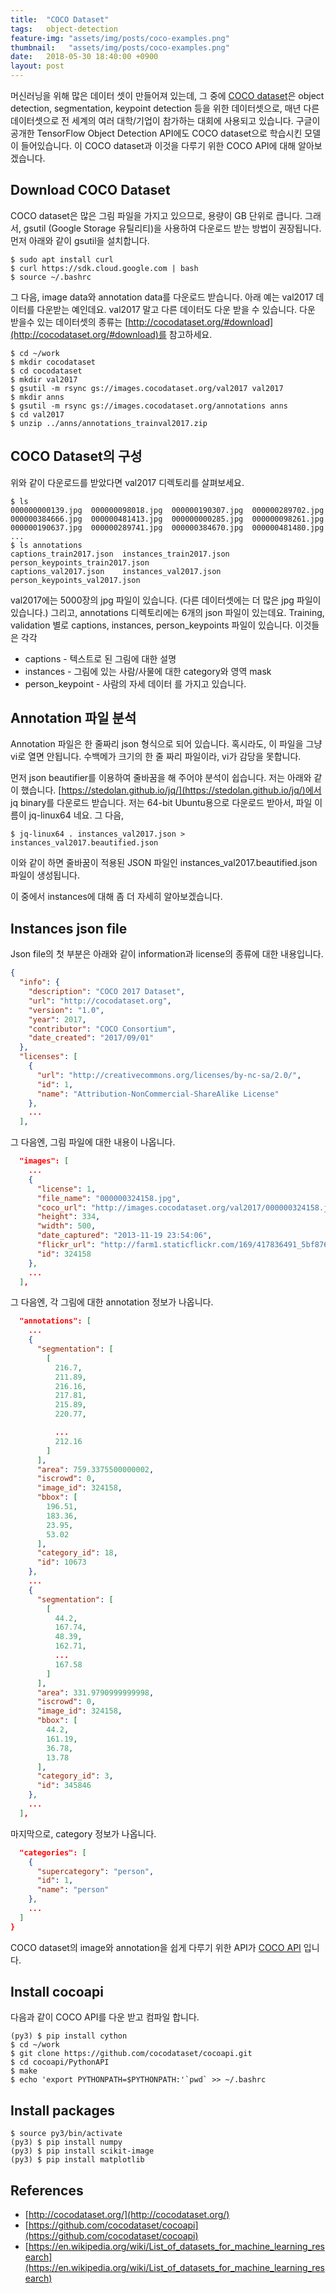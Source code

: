 ```yaml
---
title:  "COCO Dataset"
tags:   object-detection
feature-img: "assets/img/posts/coco-examples.png"
thumbnail:   "assets/img/posts/coco-examples.png"
date:   2018-05-30 18:40:00 +0900
layout: post
---
```


머신러닝을 위해 많은 데이터 셋이 만들어져 있는데, 그 중에 [COCO dataset](http://cocodataset.org/)은 object detection, segmentation, keypoint detection 등을 위한 데이터셋으로, 매년 다른 데이터셋으로 전 세계의 여러 대학/기업이 참가하는 대회에 사용되고 있습니다.
구글이 공개한 TensorFlow Object Detection API에도 COCO dataset으로 학습시킨 모델이 들어있습니다. 이 COCO dataset과 이것을 다루기 위한 COCO API에 대해 알아보겠습니다.

## Download COCO Dataset

COCO dataset은 많은 그림 파일을 가지고 있으므로, 용량이 GB 단위로 큽니다. 그래서, gsutil (Google Storage 유틸리티)을 사용하여 다운로드 받는 방법이 권장됩니다. 먼저 아래와 같이 gsutil을 설치합니다.
```
$ sudo apt install curl
$ curl https://sdk.cloud.google.com | bash
$ source ~/.bashrc
```

그 다음, image data와 annotation data를 다운로드 받습니다.
아래 예는 val2017 데이터를 다운받는 예인데요. val2017 말고 다른 데이터도 다운 받을 수 있습니다. 다운 받을수 있는 데이터셋의 종류는 [http://cocodataset.org/#download](http://cocodataset.org/#download)를 참고하세요.
```
$ cd ~/work
$ mkdir cocodataset
$ cd cocodataset
$ mkdir val2017
$ gsutil -m rsync gs://images.cocodataset.org/val2017 val2017
$ mkdir anns
$ gsutil -m rsync gs://images.cocodataset.org/annotations anns
$ cd val2017
$ unzip ../anns/annotations_trainval2017.zip
```

## COCO Dataset의 구성


위와 같이 다운로드를 받았다면 val2017 디렉토리를 살펴보세요.

```
$ ls
000000000139.jpg  000000098018.jpg  000000190307.jpg  000000289702.jpg
000000384666.jpg  000000481413.jpg  000000000285.jpg  000000098261.jpg
000000190637.jpg  000000289741.jpg  000000384670.jpg  000000481480.jpg
...
$ ls annotations
captions_train2017.json  instances_train2017.json  person_keypoints_train2017.json
captions_val2017.json    instances_val2017.json    person_keypoints_val2017.json
```

val2017에는 5000장의 jpg 파일이 있습니다. (다른 데이터셋에는 더 많은 jpg 파일이 있습니다.) 그리고, annotations 디렉토리에는 6개의 json 파일이 있는데요. Training, validation 별로 captions, instances, person_keypoints 파일이 있습니다. 이것들은 각각 
* captions - 텍스트로 된 그림에 대한 설명
* instances - 그림에 있는 사람/사물에 대한 category와 영역 mask
* person_keypoint - 사람의 자세 데이터
를 가지고 있습니다.

## Annotation 파일 분석

Annotation 파일은 한 줄짜리 json 형식으로 되어 있습니다. 혹시라도, 이 파일을 그냥 vi로 열면 안됩니다. 수백메가 크기의 한 줄 짜리 파일이라, vi가 감당을 못합니다.

먼저 json beautifier를 이용하여 줄바꿈을 해 주어야 분석이 쉽습니다. 저는 아래와 같이 했습니다.
[https://stedolan.github.io/jq/](https://stedolan.github.io/jq/)에서 jq binary를 다운로드 받습니다. 저는 64-bit Ubuntu용으로 다운로드 받아서, 파일 이름이 jq-linux64 네요. 그 다음,
```
$ jq-linux64 . instances_val2017.json > instances_val2017.beautified.json
```
이와 같이 하면 줄바꿈이 적용된 JSON 파일인 instances_val2017.beautified.json 파일이 생성됩니다.

이 중에서 instances에 대해 좀 더 자세히 알아보겠습니다.

## Instances json file

Json file의 첫 부분은 아래와 같이 information과 license의 종류에 대한 내용입니다.

```json
{
  "info": {
    "description": "COCO 2017 Dataset",
    "url": "http://cocodataset.org",
    "version": "1.0",
    "year": 2017,
    "contributor": "COCO Consortium",
    "date_created": "2017/09/01"
  },
  "licenses": [
    {
      "url": "http://creativecommons.org/licenses/by-nc-sa/2.0/",
      "id": 1,
      "name": "Attribution-NonCommercial-ShareAlike License"
    },
    ...
  ],
```

그 다음엔, 그림 파일에 대한 내용이 나옵니다.

```json
  "images": [
    ...
    {
      "license": 1,
      "file_name": "000000324158.jpg",
      "coco_url": "http://images.cocodataset.org/val2017/000000324158.jpg",
      "height": 334,
      "width": 500,
      "date_captured": "2013-11-19 23:54:06",
      "flickr_url": "http://farm1.staticflickr.com/169/417836491_5bf8762150_z.jpg",
      "id": 324158
    },
    ...
  ],
```

그 다음엔, 각 그림에 대한 annotation 정보가 나옵니다.

```json
  "annotations": [
    ...
    {
      "segmentation": [
        [
          216.7,
          211.89,
          216.16,
          217.81,
          215.89,
          220.77,

          ...
          212.16
        ]
      ],
      "area": 759.3375500000002,
      "iscrowd": 0,
      "image_id": 324158,
      "bbox": [
        196.51,
        183.36,
        23.95,
        53.02
      ],
      "category_id": 18,
      "id": 10673
    },
    ...
    {
      "segmentation": [
        [
          44.2,
          167.74,
          48.39,
          162.71,
          ...
          167.58
        ]
      ],
      "area": 331.9790999999998,
      "iscrowd": 0,
      "image_id": 324158,
      "bbox": [
        44.2,
        161.19,
        36.78,
        13.78
      ],
      "category_id": 3,
      "id": 345846
    },
    ...
  ],
```

마지막으로, category 정보가 나옵니다.

```json
  "categories": [
    {
      "supercategory": "person",
      "id": 1,
      "name": "person"
    },
    ...
  ]
}
```

COCO dataset의 image와 annotation을 쉽게 다루기 위한 API가 [COCO API](https://github.com/cocodataset/cocoapi) 입니다.

## Install cocoapi

다음과 같이 COCO API를 다운 받고 컴파일 합니다.

```
(py3) $ pip install cython
$ cd ~/work
$ git clone https://github.com/cocodataset/cocoapi.git
$ cd cocoapi/PythonAPI
$ make
$ echo 'export PYTHONPATH=$PYTHONPATH:'`pwd` >> ~/.bashrc
```

## Install packages

```
$ source py3/bin/activate
(py3) $ pip install numpy
(py3) $ pip install scikit-image
(py3) $ pip install matplotlib
```


## References

* [http://cocodataset.org/](http://cocodataset.org/)
* [https://github.com/cocodataset/cocoapi](https://github.com/cocodataset/cocoapi)
* [https://en.wikipedia.org/wiki/List_of_datasets_for_machine_learning_research](https://en.wikipedia.org/wiki/List_of_datasets_for_machine_learning_research)

